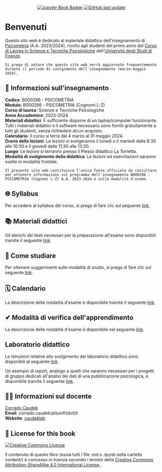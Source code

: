 <div align="center">

<a target="_blank" rel="noopener noreferrer" href="https://ccaudek.github.io/ds4psy">![Jupyter Book Badge](https://jupyterbook.org/badge.svg)</a> <a target="_blank" rel="noopener noreferrer" href="https://github.com/ccaudek/ds4psy">![GitHub last update](https://img.shields.io/github/last-commit/ccaudek/ds4psy?color=blue&label=last%20update)</a>

</div>

# Benvenuti

Questo sito web è dedicato al materiale didattico dell'insegnamento di [Psicometria](https://www.unifi.it/index.php?module=ofform2&mode=1&cmd=3&AA=2023&afId=689762) (A.A. 2023/2024), rivolto agli studenti del primo anno del [Corso di Laurea in Scienze e Tecniche Psicologiche](https://www.psicologia.unifi.it/vp-130-scienze-e-tecniche-psicologiche-l-24.html) dell'[Università degli Studi di Firenze](https://www.unifi.it/).

```{warning}
Si prega di notare che questo sito web verrà aggiornato frequentemente durante il periodo di svolgimento dell'insegnamento (marzo-maggio 2024).
```

## 📝 Informazioni sull'insegnamento

**Codice**: B000286 - PSICOMETRIA </br>
**Modulo**: B000286 - PSICOMETRIA (Cognomi L-Z) </br>
**Corso di laurea**: Scienze e Tecniche Psicologiche </br>
**Anno Accademico**: 2023-2024 </br>
**Materiali didattici**: È sufficiente disporre di un laptop/computer funzionante. Tutti i materiali didattici e il software necessario sono forniti gratuitamente a tutti gli studenti, senza richiedere alcun acquisto.</br>
**Calendario**: Il corso si terrà dal 4 marzo al 31 maggio 2024.</br>
**Orario delle lezioni**: Le lezioni si svolgeranno il lunedì e il martedì dalle 8:30 alle 10:30 e il giovedì dalle 11:30 alle 13:30.</br>
**Luogo**: Le lezioni si terranno presso il Plesso didattico La Torretta.</br>
**Modalità di svolgimento della didattica**: Le lezioni ed esercitazioni saranno svolte in modalità frontale.</br>

```{admonition} Importante
Il presente sito web costituisce l'unica fonte ufficiale da consultare per ottenere informazioni sul programma dell'insegnamento B000286 - PSICOMETRIA (Cognomi L-Z) A.A. 2023-2024 e sulle modalità d'esame.
```

## 🌐 Syllabus

Per accedere al syllabus del corso, si prega di fare clic sul seguente [link](chapter_0/syllabus.ipynb).

## 📚 Materiali didattici

Gli elenchi dei testi necessari per la preparazione all'esame sono disponibili tramite il seguente [link](chapter_0/materiali_didattici.ipynb).

## 💭 Come studiare

Per ottenere suggerimenti sulle modalità di studio, si prega di fare clic sul seguente [link](chapter_0/come_studiare.ipynb).

## 🗓️ Calendario

La descrizione delle modalità d'esame è disponibile tramite il seguente [link](chapter_0/calendario.ipynb).

## ✔ Modalità di verifica dell'apprendimento

La descrizione delle modalità d'esame è disponibile nel seguente [link](chapter_0/esame.ipynb).

## Laboratorio didattico

Le istruzioni relative allo svolgimento del laboratorio didattico sono disponibili al seguente [link](chapter_0/laboratorio_didattico/laboratorio_didattico.ipynb).

Un esempio di report, analogo a quelli che saranno necessari per i progetti di gruppo dedicati all'analisi dei dati di una pubblicazione psicologica, è disponibile tramite il seguente [link](chapter_0/laboratorio_didattico/melody.ipynb).

## 👨‍🏫 Informazioni sul docente

[Corrado Caudek](https://www.unifi.it/p-doc2-2008-0-A-2c2a342f3b29-1.html)<br>
**Email**: corrado.caudek(at)unifi(dot)it<br>
**Website**: [caudeklab](https://ccaudek.github.io/caudeklab)</br>

## 🎫 License for this book

<a rel="license" href="https://creativecommons.org/licenses/by-sa/4.0/" target="_blank" rel="noopener noreferrer">
    <img alt="Creative Commons License" style="border-width:0" src="https://licensebuttons.net/l/by-sa/4.0/88x31.png" />
</a>
<br />

Il contenuto di questo libro (ossia tutti i file .md o .ipynb nella cartella content/) è concesso in licenza secondo i termini della
<a rel="license" href="http://creativecommons.org/licenses/by-sa/4.0/" target="_blank" rel="noopener noreferrer">
Creative Commons Attribution-ShareAlike 4.0 International License
</a>.
